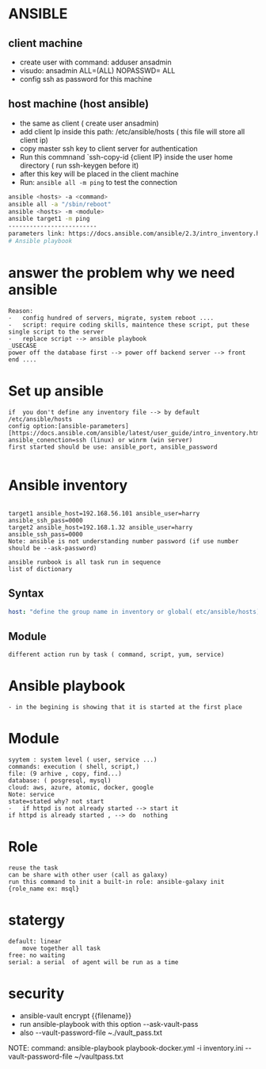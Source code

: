 
# ANSIBLE
## client machine
-   create user with command: adduser ansadmin
-   visudo: ansadmin ALL=(ALL) NOPASSWD= ALL
-   config ssh as password for this machine
## host machine (host ansible)
-   the same as client ( create user ansadmin)
-   add client Ip inside this path: /etc/ansible/hosts ( this file will store all client ip)
-   copy master ssh key to client server for authentication
-   Run this commnand `ssh-copy-id {client IP} inside the user home directory ( run ssh-keygen before it)
-   after this key will be placed in the client machine
-   Run: `ansible all -m ping` to test the connection
```sh
ansible <hosts> -a <command>
ansible all -a "/sbin/reboot"
ansible <hosts> -m <module>
ansible target1 -m ping
-------------------------
parameters link: https://docs.ansible.com/ansible/2.3/intro_inventory.html
# Ansible playbook


```
# answer the problem why we need ansible
```text
Reason: 
-   config hundred of servers, migrate, system reboot ....
-   script: require coding skills, maintence these script, put these single script to the server
-   replace script --> ansible playbook
_USECASE
power off the database first --> power off backend server --> front end ....
```
# Set up ansible
```text 
if  you don't define any inventory file --> by default /etc/ansible/hosts
config option:[ansible-parameters][https://docs.ansible.com/ansible/latest/user_guide/intro_inventory.html] 
ansible_conenction=ssh (linux) or winrm (win server)
first started should be use: ansible_port, ansible_password


```
# Ansible inventory
```text

target1 ansible_host=192.168.56.101 ansible_user=harry ansible_ssh_pass=0000
target2 ansible_host=192.168.1.32 ansible_user=harry ansible_ssh_pass=0000
Note: ansible is not understanding number password (if use number should be --ask-password)
```
```text
ansible runbook is all task run in sequence
list of dictionary
```
## Syntax
```yaml
host: "define the group name in inventory or global( etc/ansible/hosts)"
```
## Module
```text
different action run by task ( command, script, yum, service)
```
# Ansible playbook
```test
- in the begining is showing that it is started at the first place 
```
# Module
```text
syytem : system level ( user, service ...)
commands: execution ( shell, script,)
file: (9 arhive , copy, find...)
database: ( posgresql, mysql)
cloud: aws, azure, atomic, docker, google
Note: service
state=stated why? not start
-   if httpd is not already started --> start it
if httpd is already started , --> do  nothing

```
# Role
```text
reuse the task
can be share with other user (call as galaxy)
run this command to init a built-in role: ansible-galaxy init {role_name ex: msql}
```
# statergy
```text
default: linear
    move together all task
free: no waiting
serial: a serial  of agent will be run as a time
```
# security
-   ansible-vault encrypt {{filename}}
-   run ansible-playbook with this option --ask-vault-pass
-   also --vault-password-file ~./vault_pass.txt

NOTE: command: ansible-playbook playbook-docker.yml -i inventory.ini --vault-password-file ~/vaultpass.txt